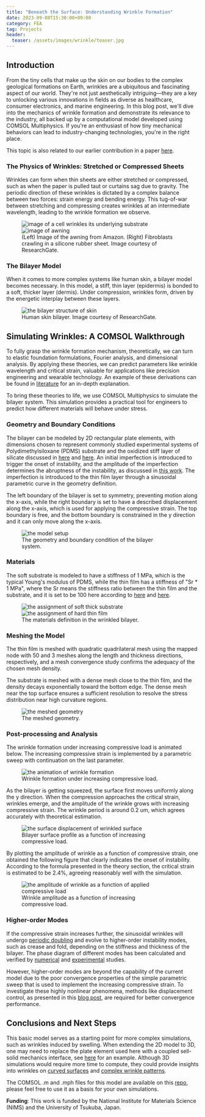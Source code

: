 ```yaml
---
title: "Beneath the Surface: Understanding Wrinkle Formation"
date: 2023-09-08T15:30:00+09:00
category: FEA
tag: Projects
header:
  teaser: /assets/images/wrinkle/teaser.jpg
---
```


## Introduction

From the tiny cells that make up the skin on our bodies to the complex geological formations on Earth, wrinkles are a ubiquitous and fascinating aspect of our world. They're not just aesthetically intriguing—they are a key to unlocking various innovations in fields as diverse as healthcare, consumer electronics, and marine engineering. In this blog post, we'll dive into the mechanics of wrinkle formation and demonstrate its relevance to the industry, all backed up by a computational model developed using COMSOL Multiphysics. If you're an enthusiast of how tiny mechanical behaviors can lead to industry-changing technologies, you're in the right place.

This topic is also related to our earlier contribution in a paper [here](https://onlinelibrary.wiley.com/doi/abs/10.1002/advs.202204310).

### The Physics of Wrinkles: Stretched or Compressed Sheets

Wrinkles can form when thin sheets are either stretched or compressed, such as when the paper is pulled taut or curtains sag due to gravity. The periodic direction of these wrinkles is dictated by a complex balance between two forces: strain energy and bending energy. This tug-of-war between stretching and compressing creates wrinkles at an intermediate wavelength, leading to the wrinkle formation we observe.

<figure class="half">
  <img src="/assets/images/wrinkle/cell.jpg" alt="image of a cell wrinkles its underlying substrate">
  <img src="/assets/images/wrinkle/awning.jpg" alt="image of awning">
  <figcaption>(Left) Image of the awning from Amazon. (Right) Fibroblasts crawling in a silicone rubber sheet. Image courtesy of ResearchGate.</figcaption>
</figure>

### The Bilayer Model

When it comes to more complex systems like human skin, a bilayer model becomes necessary. In this model, a stiff, thin layer (epidermis) is bonded to a soft, thicker layer (dermis). Under compression, wrinkles form, driven by the energetic interplay between these layers.

<figure style="width: 75%" class="align-center">
  <img src="/assets/images/wrinkle/skin.jpg" alt="the bilayer structure of skin">
  <figcaption>Human skin bilayer. Image courtesy of ResearchGate.</figcaption>
</figure>

## Simulating Wrinkles: A COMSOL Walkthrough

To fully grasp the wrinkle formation mechanism, theoretically, we can turn to elastic foundation formulations, Fourier analysis, and dimensional analysis. By applying these theories, we can predict parameters like wrinkle wavelength and critical strain, valuable for applications like precision engineering and wearable technology. An example of these derivations can be found in [literature](https://www.sciencedirect.com/science/article/abs/pii/S0022509605000700) for an in-depth explanation.

To bring these theories to life, we use COMSOL Multiphysics to simulate the bilayer system. This simulation provides a practical tool for engineers to predict how different materials will behave under stress.

### Geometry and Boundary Conditions

The bilayer can be modeled by 2D rectangular plate elements, with dimensions chosen to represent commonly studied experimental systems of Polydimethylsiloxane (PDMS) substrate and the oxidized stiff layer of silicate discussed in [here](https://link.springer.com/article/10.1557/JMR.2008.0029#ref-CR9) and [here](https://reader.elsevier.com/reader/sd/pii/S0021979702985942?token=5A3F6BAF0984BB245066B3437F16BFEE0974DA8B4456ECA7B80B90196D4CA9137508974189453B270BA08EB4E4E6CA18&originRegion=us-east-1&originCreation=20211015092420). An initial imperfection is introduced to trigger the onset of instability, and the amplitude of the imperfection determines the abruptness of the instability, as discussed in [this work](https://www.comsol.jp/paper/studying-the-sensitivity-of-the-wrinkling-process-to-mesh-imperfections-using-co-15990). The imperfection is introduced to the thin film layer through a sinusoidal parametric curve in the geometry definition.

The left boundary of the bilayer is set to symmetry, preventing motion along the x-axis, while the right boundary is set to have a described displacement along the x-axis, which is used for applying the compressive strain. The top boundary is free, and the bottom boundary is constrained in the y direction and it can only move along the x-axis.

<figure style="width: 75%" class="align-center">
  <img src="/assets/images/wrinkle/bilayer.jpg" alt="the model setup">
  <figcaption>The geometry and boundary condition of the bilayer system.</figcaption>
</figure>

### Materials

The soft substrate is modeled to have a stiffness of 1 MPa, which is the typical Young's modulus of PDMS, while the thin film has a stiffness of "Sr * 1 MPa", where the Sr means the stiffness ratio between the thin film and the substrate, and it is set to be 100 here according to [here](https://pubs.acs.org/doi/10.1021/cm990770d) and [here](https://reader.elsevier.com/reader/sd/pii/S0021979702985942?token=5A3F6BAF0984BB245066B3437F16BFEE0974DA8B4456ECA7B80B90196D4CA9137508974189453B270BA08EB4E4E6CA18&originRegion=us-east-1&originCreation=20211015092420).

<figure class="half">
  <img src="/assets/images/wrinkle/soft.jpg" alt="the assignment of soft thick substrate">
  <img src="/assets/images/wrinkle/hard.jpg" alt="the assignment of hard thin film">
  <figcaption>The materials definition in the wrinkled bilayer.</figcaption>
</figure>

### Meshing the Model

The thin film is meshed with quadratic quadrilateral mesh using the mapped node with 50 and 3 meshes along the length and thickness directions, respectively, and a mesh convergence study confirms the adequacy of the chosen mesh density.

The substrate is meshed with a dense mesh close to the thin film, and the density decays exponentially toward the bottom edge. The dense mesh near the top surface ensures a sufficient resolution to resolve the stress distribution near high curvature regions.
<figure style="width: 75%" class="align-center">
  <img src="/assets/images/wrinkle/mesh.jpg" alt="the meshed geometry">
  <figcaption>The meshed geometry.</figcaption>
</figure>

### Post-processing and Analysis

The wrinkle formation under increasing compressive load is animated below. The increasing compressive strain is implemented by a parametric sweep with continuation on the last parameter.
<figure style="width: 75%" class="align-center">
  <img src="/assets/images/wrinkle/anime.gif" alt="the animation of wrinkle formation">
  <figcaption>Wrinkle formation under increasing compressive load.</figcaption>
</figure>

As the bilayer is getting squeezed, the surface first moves uniformly along the y direction. When the compression approaches the critical strain, wrinkles emerge, and the amplitude of the wrinkle grows with increasing compressive strain. The wrinkle period is around 0.2 um, which agrees accurately with theoretical estimation.

<figure style="width: 75%" class="align-center">
  <img src="/assets/images/wrinkle/profile.jpg" alt="the surface displacement of wrinkled surface">
  <figcaption>Bilayer surface profile as a function of increasing compressive load.</figcaption>
</figure>

By plotting the amplitude of wrinkle as a function of compressive strain, one obtained the following figure that clearly indicates the onset of instability. According to the formula presented in the theory section, the critical strain is estimated to be 2.4%, agreeing reasonably well with the simulation.

<figure style="width: 75%" class="align-center">
  <img src="/assets/images/wrinkle/bifurcation.jpg" alt="the amplitude of wrinkle as a function of applied compressive load">
  <figcaption>Wrinkle amplitude as a function of increasing compressive load.</figcaption>
</figure>

### Higher-order Modes

If the compressive strain increases further, the sinusoidal wrinkles will undergo [periodic doubling](https://www.nature.com/articles/nphys1806#Fig3) and evolve to higher-order instability modes, such as crease and fold, depending on the stiffness and thickness of the bilayer. The phase diagram of different modes has been calculated and verified by [numerical](https://www.nature.com/articles/srep08887#MOESM1) and [experimental](https://pubs.rsc.org/en/content/articlelanding/2012/sm/c2sm25859e) studies.

However, higher-order modes are beyond the capability of the current model due to the poor convergence properties of the simple parametric sweep that is used to implement the increasing compressive strain. To investigate these highly nonlinear phenomena, methods like displacement control, as presented in this [blog post](https://chaozhuang22.github.io/fea/nonlinear-mss/), are required for better convergence performance.

## Conclusions and Next Steps

This basic model serves as a starting point for more complex simulations, such as wrinkles induced by swelling. When extending the 2D model to 3D, one may need to replace the plate element used here with a coupled sell-solid mechanics interface, see [here](https://chaozhuang22.github.io/fea/nonlinear-mss/) for an example. Although 3D simulations would require more time to compute, they could provide insights into wrinkles on [curved surfaces](https://journals.aps.org/prl/abstract/10.1103/PhysRevLett.106.234301) and [complex wrinkle patterns](https://doi.org/10.1115/1.1756141).

The COMSOL .m and .mph files for this model are available on this [repo](https://github.com/Chaozhuang22/wrinkle), please feel free to use it as a basis for your own simulations.

<strong>Funding</strong>: This work is funded by the National Institute for Materials Science (NIMS) and the University of Tsukuba, Japan.
